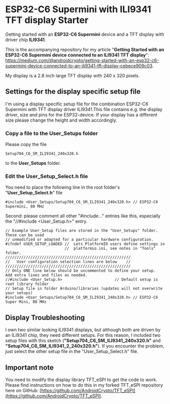 # ESP32-C6 Supermini with ILI9341 TFT display Starter
Getting started with an **ESP32-C6 Supermini** device and a TFT display with driver chip **ILI9341**.

This is the accompanying repository for my article "**Getting Started with an ESP32-C6 Supermini device connected to an ILI9341 TFT display**": https://medium.com/@androidcrypto/getting-started-with-an-esp32-c6-supermini-device-connected-to-an-ili9341-tft-display-cebece909c03.

My display is a 2.8 inch large TFT display with 240 x 320 pixels.

## Settings for the display specific setup file

I'm using a display specific setup file for the combination ESP32-C6 Supermini with TFT display driver ILI9341.This file contains e.g. the display driver, size and pins for the ESP32-device. If your display has a different size please change the height and width accordingly. 

### Copy a file to the User_Setups folder

Please copy the file

    Setup704_C6_SM_ILI9341_240x320.h

to the **User_Setups** folder.

### Edit the User_Setup_Select.h file

You need to place the following line in the root folder's "**User_Setup_Select.h**" file

    #include <User_Setups/Setup704_C6_SM_ILI9341_240x320.h> // ESP32-C6 Supermini, 80 MHz

Second: please comment all other "#include..." entries like this, especially the "//#include <User_Setup.h>" entry.

````
// Example User_Setup files are stored in the "User_Setups" folder. These can be used
// unmodified or adapted for a particular hardware configuration.
#ifndef USER_SETUP_LOADED //  Lets PlatformIO users define settings in
                          //  platformio.ini, see notes in "Tools" folder.
///////////////////////////////////////////////////////
//   User configuration selection lines are below    //
///////////////////////////////////////////////////////
// Only ONE line below should be uncommented to define your setup.  Add extra lines and files as needed.
//#include <User_Setup.h>                       // Default setup is root library folder
// Setup file in folder Arduino/libraries (updates will not overwrite your setups)
#include <User_Setups/Setup704_C6_SM_ILI9341_240x320.h> // ESP32-C6 Super Mini, 80 MHz
````

## Display Troubleshooting

I own two similar looking ILI9341 displays, but although both are driven by an ILI9341 chip, they need different setups. For this reason, I included two setup files with this sketch (**"Setup704_C6_SM_ILI9341_240x320.h"** and **"Setup704_C6_SM_ILI9341_2_240x320.h"**). If you encounter the problem, just select the other setup file in the "User_Setup_Select.h" file.

## Important note

You need to modify the display library TFT_eSPI to get the code to work. Please find instructions on how to do this in my forked TFT_eSPI repository here on GitHub: [https://github.com/AndroidCrypto/TFT_eSPI](https://github.com/AndroidCrypto/TFT_eSPI).
